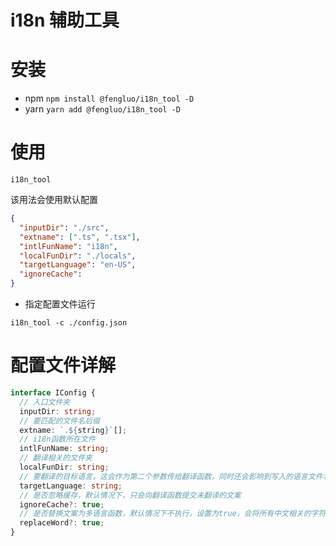 # i18n 辅助工具

# 安装

- npm
  `npm install @fengluo/i18n_tool -D`
- yarn
  `yarn add @fengluo/i18n_tool -D`

# 使用

`i18n_tool`

该用法会使用默认配置

```json
{
  "inputDir": "./src",
  "extname": [".ts", ".tsx"],
  "intlFunName": "i18n",
  "localFunDir": "./locals",
  "targetLanguage": "en-US",
  "ignoreCache":
}
```

- 指定配置文件运行

`i18n_tool -c ./config.json`

# 配置文件详解

```ts
interface IConfig {
  // 入口文件夹
  inputDir: string;
  // 要匹配的文件名后缀
  extname: `.${string}`[];
  // i18n函数所在文件
  intlFunName: string;
  // 翻译相关的文件夹
  localFunDir: string;
  // 要翻译的目标语言，这会作为第二个参数传给翻译函数，同时还会影响到写入的语言文件名
  targetLanguage: string;
  // 是否忽略缓存，默认情况下，只会向翻译函数提交未翻译的文案
  ignoreCache?: true;
  // 是否替换文案为多语言函数，默认情况下不执行，设置为true，会将所有中文相关的字符串,JSXText包装成i18n函数调用
  replaceWord?: true;
}
```
